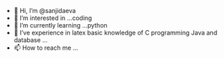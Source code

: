 - 👋 Hi, I’m @sanjidaeva
- 👀 I’m interested in ...coding
- 🌱 I’m currently learning ...python 
- 💞️ I’ve  experience in latex basic knowledge of C programming Java and database  ...
- 📫 How to reach me ...

<!---
sanjidaeva/sanjidaeva is a ✨ special ✨ repository because its `README.md` (this file) appears on your GitHub profile.
You can click the Preview link to take a look at your changes.
--->
